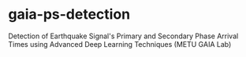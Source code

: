 # gaia-ps-detection
Detection of Earthquake Signal's Primary and Secondary Phase Arrival Times using Advanced Deep Learning Techniques (METU GAIA Lab)
